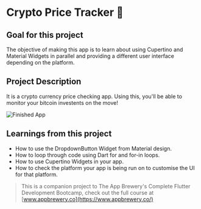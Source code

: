 # Crypto Price Tracker 🤑

## Goal for this project

The objective of making this app is to learn about using Cupertino and Material Widgets in parallel and providing a different user interface depending on the platform.

## Project Description

It is a crypto currency price checking app. Using this, you'll be able to monitor your bitcoin investents on the move!

![Finished App](https://github.com/londonappbrewery/Images/blob/master/bitcoin-flutter-demo.gif)

## Learnings from this project

- How to use the DropdownButton Widget from Material design.
- How to loop through code using Dart for and for-in loops.
- How to use Cupertino Widgets in your app.
- How to check the platform your app is being run on to customise the UI for that platform.

> This is a companion project to The App Brewery's Complete Flutter Development Bootcamp, check out the full course at [www.appbrewery.co](https://www.appbrewery.co/)
